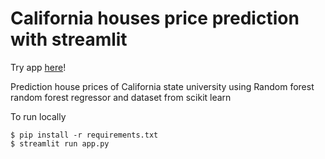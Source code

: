 # California houses price prediction with streamlit

Try app [here](https://californiahousespriceprediction-hunter-zwer4090.streamlit.app/)!

Prediction house prices of California state university using Random forest random forest regressor and dataset from scikit learn

To run locally
```shell
$ pip install -r requirements.txt
$ streamlit run app.py
```
